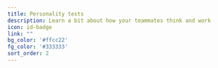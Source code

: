 ```yaml
---
title: Personality tests
description: Learn a bit about how your teammates think and work
icon: id-badge
link: ""
bg_color: '#ffcc22'
fg_color: '#333333'
sort_order: 2
---
```

